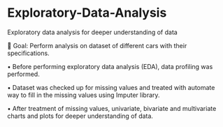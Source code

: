# Exploratory-Data-Analysis
Exploratory data analysis for deeper understanding of data 

 Goal: Perform analysis on dataset of different cars with their specifications.  

• Before performing exploratory data analysis (EDA), data profiling was performed.  

• Dataset was checked up for missing values and treated with automate way to fill in the missing values using Imputer library.  

• After treatment of missing values, univariate, bivariate and multivariate charts and plots for deeper understanding of data.
